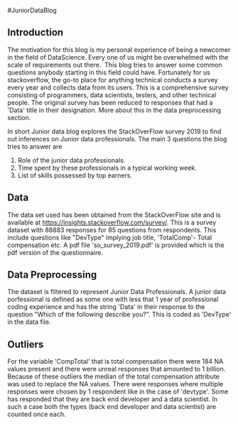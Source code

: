 #JuniorDataBlog

## Introduction
The motivation for this blog is my personal experience of being a newcomer in the field of DataScience. Every one of us might be overwhelmed with the scale of requirements out there.  This blog tries to answer some
common questions anybody starting in this field could have. Fortunately for us stackoverflow, the go-to place for anything technical conducts a survey every year and collects data from its users. This is a comprehensive survey consisting of programmers, data scientists,
testers, and other technical people. The original survey has been reduced to responses that had a 'Data' title in their
designation. More about this in the data preprocessing section.

In short Junior data blog explores the StackOverFlow survey 2019 to find out inferences on Junior data professionals.
The main 3 questions the blog tries to answer are 
1. Role of the junior data professionals.
2. Time spent by these professionals in a typical working week.
3. List of skills possessed by top earners.

## Data 
The data set used has been obtained from the StackOverFlow site and is available at https://insights.stackoverflow.com/survey/. This is a 
survey dataset with 88883 responses for 85 questions from respondents. This include questions like "DevType" implying job title, 'TotalComp'- Total compensation etc. A pdf file 'so_survey_2019.pdf' is provided which is the pdf version of the questionnaire. 

## Data Preprocessing
The dataset is filtered to represent Junior Data Professionals. A junior data porfessional is defined as some one with 
less that 1 year of professional coding experience and has the string 'Data' in their response to the question "Which of the following describe you?". This is coded as 'DevType' in the data file.

## Outliers
For the variable 'CompTotal' that is total compensation there were 184 NA values present and there were unreal responses that amounted
to 1 billion. Because of these outliers the median of the total compensation attribute was used to replace the NA values.
There were responses where multiple responses were chosen by 1 respondent like in the case of 'devtype'. Some has responded that they are 
back end developer and a data scientist. In such a case both the types (back end developer and data scientist) are counted once each. 





